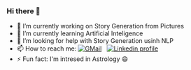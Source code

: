### Hi there 👋

<!--
**VishnuShigi/VishnuShigi** is a ✨ _special_ ✨ repository because its `README.md` (this file) appears on your GitHub profile.

Here are some ideas to get you started:
-->
- 🔭 I’m currently working on Story Generation from Pictures
- 🌱 I’m currently learning Artificial Inteligence
- 🤔 I’m looking for help with Story Generation usinh NLP
- 📫 How to reach me: <a href="mailto:ssvishnu28shigi@gmail.com" target="_blank">![GMail](https://img.shields.io/badge/Gmail-D14836?style=for-the-badge&logo=gmail&logoColor=white)</a>
&nbsp;
<a href="https://www.linkedin.com/in/vishnu-s-s" target="_blank">![Linkedin profile](https://img.shields.io/badge/LinkedIn-0077B5?style=for-the-badge&logo=linkedin&logoColor=white)</a>
- ⚡ Fun fact: I'm intresed in Astrology :smile:


<!--
Contact me with:

<a href="mailto:ssvishnu28shigi@gmail.com" target="_blank">![GMail](https://img.shields.io/badge/Gmail-D14836?style=for-the-badge&logo=gmail&logoColor=white)</a>
&nbsp;
<a href="https://www.linkedin.com/in/vishnu-s-s" target="_blank">![Linkedin profile](https://img.shields.io/badge/LinkedIn-0077B5?style=for-the-badge&logo=linkedin&logoColor=white)</a>
